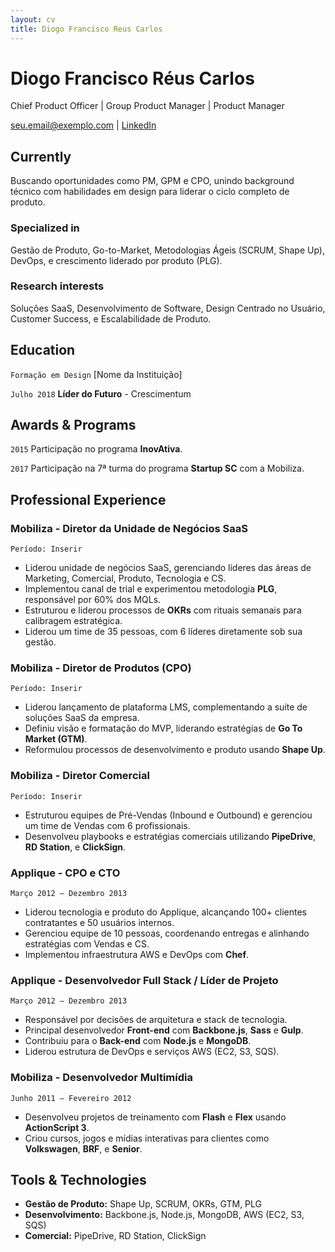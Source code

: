 ```yaml
---
layout: cv
title: Diogo Francisco Reus Carlos
---
```

# Diogo Francisco Réus Carlos
Chief Product Officer | Group Product Manager | Product Manager 

<div id="webaddress">
<a href="seu.email@exemplo.com">seu.email@exemplo.com</a>
| <a href="https://www.linkedin.com/in/seu-perfil">LinkedIn</a>
</div>

## Currently
Buscando oportunidades como PM, GPM e CPO, unindo background técnico com habilidades em design para liderar o ciclo completo de produto.

### Specialized in
Gestão de Produto, Go-to-Market, Metodologias Ágeis (SCRUM, Shape Up), DevOps, e crescimento liderado por produto (PLG).

### Research interests
Soluções SaaS, Desenvolvimento de Software, Design Centrado no Usuário, Customer Success, e Escalabilidade de Produto.

## Education
`Formação em Design`
[Nome da Instituição]

`Julho 2018`
**Líder do Futuro** - Crescimentum

## Awards & Programs
`2015`
Participação no programa **InovAtiva**.

`2017`
Participação na 7ª turma do programa **Startup SC** com a Mobiliza.

## Professional Experience

### Mobiliza - Diretor da Unidade de Negócios SaaS
`Período: Inserir`  
- Liderou unidade de negócios SaaS, gerenciando líderes das áreas de Marketing, Comercial, Produto, Tecnologia e CS.
- Implementou canal de trial e experimentou metodologia **PLG**, responsável por 60% dos MQLs.
- Estruturou e liderou processos de **OKRs** com rituais semanais para calibragem estratégica.
- Liderou um time de 35 pessoas, com 6 líderes diretamente sob sua gestão.

### Mobiliza - Diretor de Produtos (CPO)
`Período: Inserir`  
- Liderou lançamento de plataforma LMS, complementando a suíte de soluções SaaS da empresa.
- Definiu visão e formatação do MVP, liderando estratégias de **Go To Market (GTM)**.
- Reformulou processos de desenvolvimento e produto usando **Shape Up**.

### Mobiliza - Diretor Comercial
`Período: Inserir`  
- Estruturou equipes de Pré-Vendas (Inbound e Outbound) e gerenciou um time de Vendas com 6 profissionais.
- Desenvolveu playbooks e estratégias comerciais utilizando **PipeDrive**, **RD Station**, e **ClickSign**.

### Applique - CPO e CTO
`Março 2012 – Dezembro 2013`  
- Liderou tecnologia e produto do Applique, alcançando 100+ clientes contratantes e 50 usuários internos.
- Gerenciou equipe de 10 pessoas, coordenando entregas e alinhando estratégias com Vendas e CS.
- Implementou infraestrutura AWS e DevOps com **Chef**.

### Applique - Desenvolvedor Full Stack / Líder de Projeto
`Março 2012 – Dezembro 2013`  
- Responsável por decisões de arquitetura e stack de tecnologia.
- Principal desenvolvedor **Front-end** com **Backbone.js**, **Sass** e **Gulp**.
- Contribuiu para o **Back-end** com **Node.js** e **MongoDB**.
- Liderou estrutura de DevOps e serviços AWS (EC2, S3, SQS).

### Mobiliza - Desenvolvedor Multimídia
`Junho 2011 – Fevereiro 2012`  
- Desenvolveu projetos de treinamento com **Flash** e **Flex** usando **ActionScript 3**.
- Criou cursos, jogos e mídias interativas para clientes como **Volkswagen**, **BRF**, e **Senior**.

## Tools & Technologies
- **Gestão de Produto:** Shape Up, SCRUM, OKRs, GTM, PLG  
- **Desenvolvimento:** Backbone.js, Node.js, MongoDB, AWS (EC2, S3, SQS)  
- **Comercial:** PipeDrive, RD Station, ClickSign  

<!-- ### Footer
Last updated: [Data Atual] -->
